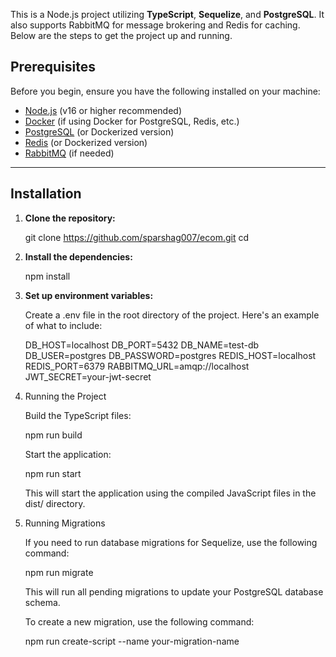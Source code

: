 This is a Node.js project utilizing **TypeScript**, **Sequelize**, and **PostgreSQL**. It also supports RabbitMQ for message brokering and Redis for caching. Below are the steps to get the project up and running.

## Prerequisites

Before you begin, ensure you have the following installed on your machine:

- [Node.js](https://nodejs.org/) (v16 or higher recommended)
- [Docker](https://www.docker.com/get-started) (if using Docker for PostgreSQL, Redis, etc.)
- [PostgreSQL](https://www.postgresql.org/download/) (or Dockerized version)
- [Redis](https://redis.io/download) (or Dockerized version)
- [RabbitMQ](https://www.rabbitmq.com/download.html) (if needed)

---

## Installation

1. **Clone the repository:**

   git clone https://github.com/sparshag007/ecom.git
   cd <into the project>

2. **Install the dependencies:**

    npm install

3. **Set up environment variables:**

    Create a .env file in the root directory of the project. Here's an example of what to include:

    DB_HOST=localhost
    DB_PORT=5432
    DB_NAME=test-db
    DB_USER=postgres
    DB_PASSWORD=postgres
    REDIS_HOST=localhost
    REDIS_PORT=6379
    RABBITMQ_URL=amqp://localhost
    JWT_SECRET=your-jwt-secret

4. Running the Project

    Build the TypeScript files:

    npm run build

    Start the application:

    npm run start
    
    This will start the application using the compiled JavaScript files in the dist/ directory.

5. Running Migrations
    
    If you need to run database migrations for Sequelize, use the following command:

    npm run migrate

    This will run all pending migrations to update your PostgreSQL database schema.

    To create a new migration, use the following command:

    npm run create-script --name your-migration-name




